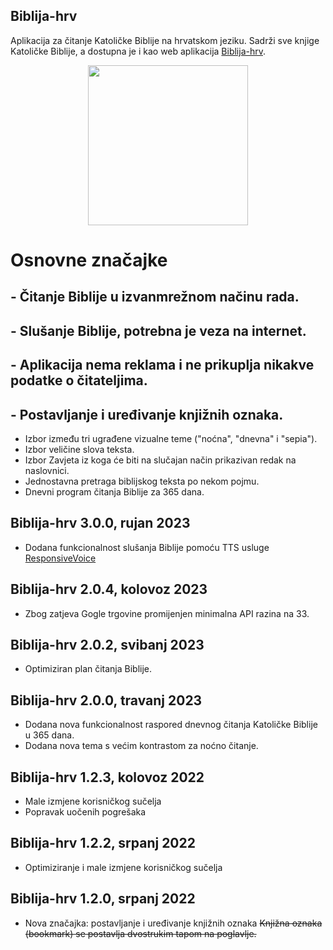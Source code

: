 ## Biblija-hrv

Aplikacija za čitanje Katoličke Biblije na hrvatskom jeziku.
Sadrži sve knjige Katoličke Biblije, a dostupna je i kao web aplikacija [Biblija-hrv](https://biblija-hrv.vercel.app).

<p align="center">
    <a href="https://play.google.com/store/apps/details?id=com.sks.biblija">
        <img width="256" height="256" src="https://skrilic.github.io/Biblija-hrv.android/pngwing.com.png">
    </a>
</p>

# Osnovne značajke

## - Čitanje Biblije u izvanmrežnom načinu rada.

## - Slušanje Biblije, potrebna je veza na internet.

## - Aplikacija nema reklama i ne prikuplja nikakve podatke o čitateljima.

## - Postavljanje i uređivanje knjižnih oznaka.

- Izbor između tri ugrađene vizualne teme ("noćna", "dnevna" i "sepia").
- Izbor veličine slova teksta.
- Izbor Zavjeta iz koga će biti na slučajan način prikazivan redak na naslovnici.
- Jednostavna pretraga biblijskog teksta po nekom pojmu.
- Dnevni program čitanja Biblije za 365 dana.

## Biblija-hrv 3.0.0, rujan 2023
- Dodana funkcionalnost slušanja Biblije pomoću TTS usluge [ResponsiveVoice](https://responsivevoice.org) 

## Biblija-hrv 2.0.4, kolovoz 2023

* Zbog zatjeva Gogle trgovine promijenjen minimalna API razina na 33.

## Biblija-hrv 2.0.2, svibanj 2023

- Optimiziran plan čitanja Biblije.

## Biblija-hrv 2.0.0, travanj 2023

- Dodana nova funkcionalnost raspored dnevnog čitanja Katoličke Biblije u 365 dana.
- Dodana nova tema s većim kontrastom za noćno čitanje.

## Biblija-hrv 1.2.3, kolovoz 2022

- Male izmjene korisničkog sučelja
- Popravak uočenih pogrešaka

## Biblija-hrv 1.2.2, srpanj 2022

- Optimiziranje i male izmjene korisničkog sučelja

## Biblija-hrv 1.2.0, srpanj 2022

- Nova značajka: postavljanje i uređivanje knjižnih oznaka
  ~~Knjižna oznaka (bookmark) se postavlja dvostrukim tapom na poglavlje.~~
